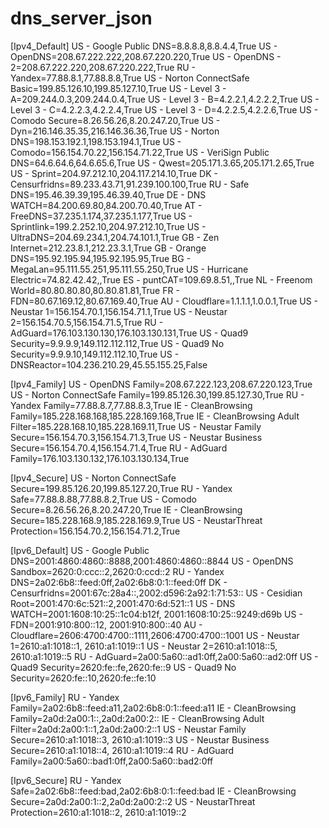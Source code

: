 # dns_server_json


[Ipv4_Default]
US - Google Public DNS=8.8.8.8,8.8.4.4,True
US - OpenDNS=208.67.222.222,208.67.220.220,True
US - OpenDNS - 2=208.67.222.220,208.67.220.222,True
RU - Yandex=77.88.8.1,77.88.8.8,True
US - Norton ConnectSafe Basic=199.85.126.10,199.85.127.10,True
US - Level 3 - A=209.244.0.3,209.244.0.4,True
US - Level 3 - B=4.2.2.1,4.2.2.2,True
US - Level 3 - C=4.2.2.3,4.2.2.4,True
US - Level 3 - D=4.2.2.5,4.2.2.6,True
US - Comodo Secure=8.26.56.26,8.20.247.20,True
US - Dyn=216.146.35.35,216.146.36.36,True
US - Norton DNS=198.153.192.1,198.153.194.1,True
US - Comodo=156.154.70.22,156.154.71.22,True
US - VeriSign Public DNS=64.6.64.6,64.6.65.6,True
US - Qwest=205.171.3.65,205.171.2.65,True
US - Sprint=204.97.212.10,204.117.214.10,True
DK - Censurfridns=89.233.43.71,91.239.100.100,True
RU - Safe DNS=195.46.39.39,195.46.39.40,True
DE - DNS WATCH=84.200.69.80,84.200.70.40,True
AT - FreeDNS=37.235.1.174,37.235.1.177,True
US - Sprintlink=199.2.252.10,204.97.212.10,True
US - UltraDNS=204.69.234.1,204.74.101.1,True
GB - Zen Internet=212.23.8.1,212.23.3.1,True
GB - Orange DNS=195.92.195.94,195.92.195.95,True
BG - MegaLan=95.111.55.251,95.111.55.250,True
US - Hurricane Electric=74.82.42.42,,True
ES - puntCAT=109.69.8.51,,True
NL - Freenom World=80.80.80.80,80.80.81.81,True
FR - FDN=80.67.169.12,80.67.169.40,True
AU - Cloudflare=1.1.1.1,1.0.0.1,True
US - Neustar 1=156.154.70.1,156.154.71.1,True
US - Neustar 2=156.154.70.5,156.154.71.5,True
RU - AdGuard=176.103.130.130,176.103.130.131,True
US - Quad9 Security=9.9.9.9,149.112.112.112,True
US - Quad9 No Security=9.9.9.10,149.112.112.10,True
US - DNSReactor=104.236.210.29,45.55.155.25,False

[Ipv4_Family]
US - OpenDNS Family=208.67.222.123,208.67.220.123,True
US - Norton ConnectSafe Family=199.85.126.30,199.85.127.30,True
RU - Yandex Family=77.88.8.7,77.88.8.3,True
IE - CleanBrowsing Family=185.228.168.168,185.228.169.168,True
IE - CleanBrowsing Adult Filter=185.228.168.10,185.228.169.11,True
US - Neustar Family Secure=156.154.70.3,156.154.71.3,True
US - Neustar Business Secure=156.154.70.4,156.154.71.4,True
RU - AdGuard Family=176.103.130.132,176.103.130.134,True

[Ipv4_Secure]
US - Norton ConnectSafe Secure=199.85.126.20,199.85.127.20,True
RU - Yandex Safe=77.88.8.88,77.88.8.2,True
US - Comodo Secure=8.26.56.26,8.20.247.20,True
IE - CleanBrowsing Secure=185.228.168.9,185.228.169.9,True
US - NeustarThreat Protection=156.154.70.2,156.154.71.2,True

[Ipv6_Default]
US - Google Public DNS=2001:4860:4860::8888,2001:4860:4860::8844
US - OpenDNS Sandbox=2620:0:ccc::2,2620:0:ccd::2
RU - Yandex DNS=2a02:6b8::feed:0ff,2a02:6b8:0:1::feed:0ff
DK - Censurfridns=2001:67c:28a4::,2002:d596:2a92:1:71:53::
US - Cesidian Root=2001:470:6c:521::2,2001:470:6d:521::1
US - DNS WATCH=2001:1608:10:25::1c04:b12f, 2001:1608:10:25::9249:d69b
US - FDN=2001:910:800::12, 2001:910:800::40
AU - Cloudflare=2606:4700:4700::1111,2606:4700:4700::1001
US - Neustar 1=2610:a1:1018::1, 2610:a1:1019::1
US - Neustar 2=2610:a1:1018::5, 2610:a1:1019::5
RU - AdGuard=2a00:5a60::ad1:0ff,2a00:5a60::ad2:0ff
US - Quad9 Security=2620:fe::fe,2620:fe::9
US - Quad9 No Security=2620:fe::10,2620:fe::fe:10

[Ipv6_Family]
RU - Yandex Family=2a02:6b8::feed:a11,2a02:6b8:0:1::feed:a11
IE - CleanBrowsing Family=2a0d:2a00:1::,2a0d:2a00:2::
IE - CleanBrowsing Adult Filter=2a0d:2a00:1::1,2a0d:2a00:2::1
US - Neustar Family Secure=2610:a1:1018::3, 2610:a1:1019::3
US - Neustar Business Secure=2610:a1:1018::4, 2610:a1:1019::4
RU - AdGuard Family=2a00:5a60::bad1:0ff,2a00:5a60::bad2:0ff

[Ipv6_Secure]
RU - Yandex Safe=2a02:6b8::feed:bad,2a02:6b8:0:1::feed:bad
IE - CleanBrowsing Secure=2a0d:2a00:1::2,2a0d:2a00:2::2
US - NeustarThreat Protection=2610:a1:1018::2, 2610:a1:1019::2
